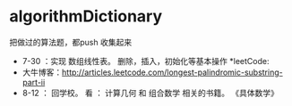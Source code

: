 # algorithmDictionary
把做过的算法题，都push 收集起来
* 7-30 ：实现 数组线性表。 删除，插入，初始化等基本操作
*leetCode:[](http://www.lintcode.com/en/problem/reverse-words-in-a-string/)
* 大牛博客：http://articles.leetcode.com/longest-palindromic-substring-part-ii
* 8-12 ： 回学校。 看 ： 计算几何 和 组合数学 相关的书籍。 《具体数学》
